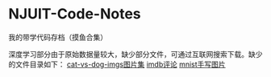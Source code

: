 # NJUIT-Code-Notes
我的带学代码存档（摸鱼合集）


深度学习部分由于原始数据量较大，缺少部分文件，可通过互联网搜索下载。缺少的文件目录如下：
<u>cat-vs-dog-imgs图片集</u>
<u>imdb评论</u>
<u>mnist手写图片</u>
